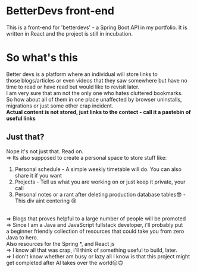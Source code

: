# BetterDevs front-end

This is a front-end for 'betterdevs' - a Spring Boot API in my portfolio.
It is written in React and the project is still in incubation.

# So what's this

Better devs is a platform where an individual will store links to <br>
those blogs/articles or even videos that they saw somewhere but have no time to read or have read but would like to revisit later. <br>
I am very sure that am not the only one who hates cluttered bookmarks. <br>
So how about all of them in one place unaffected by browser uninstalls, migrations or just some other crap incident.<br>
<strong>Actual content is not stored, just links to the contect - call it a pastebin of useful links </strong>

## Just that?

Nope it's not just that. Read on. <br>
=> Its also supposed to create a personal space to store stuff like:

<ol>
<li> Personal schedule - A simple weekly timetable will do. You can also share it if you want </li>
<li> Projects - Tell us what you are working on or just keep it private, your call </li>
<li> Personal notes or a rant after deleting production database tables😎 - This div aint centering 😢</li>
</ol>
<br>
=> Blogs that proves helpful to a large number of people will be promoted <br>
=> Since I am a Java and JavaScript fullstack developer, i'll probably put <br>
a beginner friendly collection of resources that could take you from zero Java to hero. <br>
Also resources for the Spring *, and React js <br>
=> I know all that was crap, i'll think of something useful to build, later. <br>
=> I don't know whether am busy or lazy all I know is that this project might get completed after AI takes over the world😑🙃
